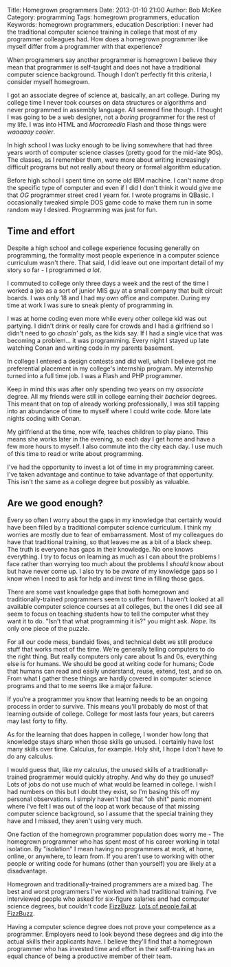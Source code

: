 Title: Homegrown programmers
Date: 2013-01-10 21:00
Author: Bob McKee
Category: programming
Tags: homegrown programmers, education
Keywords: homegrown programmers, education
Description: I never had the traditional computer science training in college that most of my programmer colleagues had.  How does a homegrown programmer like myself differ from a programmer with that experience?

When programmers say another programmer is *homegrown* I believe they mean that programmer is self-taught and does not have a traditional computer science background.  Though I don't perfectly fit this criteria, I consider myself homegrown.

I got an associate degree of science at, basically, an art college.  During my college time I never took courses on data structures or algorithms and never programmed in assembly language.   All seemed fine though.  I thought I was going to be a web designer, not a *boring* programmer for the rest of my life.  I was into HTML and *Macromedia* Flash and those things were *waaaaay cooler*.

In high school I was lucky enough to be living somewhere that had three years worth of computer science classes (pretty good for the mid-late 90s).  The classes, as I remember them, were more about writing increasingly difficult programs but not really about theory or formal algorithm education.

Before high school I spent time on some old IBM machine.  I can't name drop the specific type of computer and even if I did I don't think it would give me that *OG* programmer street cred I yearn for.  I wrote programs in QBasic.  I occasionally tweaked simple DOS game code to make them run in some random way I desired.  Programming was just for fun.

## Time and effort

Despite a high school and college experience focusing generally on programming, the formality most people experience in a computer science curriculum wasn't there.  That said, I did leave out one important detail of my story so far - I programmed *a lot*.

I commuted to college only three days a week and the rest of the time I worked a job as a sort of junior MIS guy at a small company that built circuit boards.  I was only 18 and I had my own office and computer.  During my time at work I was sure to sneak plenty of programming in.

I was at home coding even more while every other college kid was out partying.  I didn't drink or really care for crowds and I had a girlfriend so I didn't need to go *chasin' gals*, as the kids say.  If I had a single vice that was becoming a problem... it was programming.  Every night I stayed up late watching Conan and writing code in my parents basement.

In college I entered a design contests and did well, which I believe got me preferential placement in my college's internship program.  My internship turned into a full time job.  I was a Flash and PHP programmer.

Keep in mind this was after only spending two years on my *associate* degree.  All my friends  were still in college earning their *bachelor* degrees.  This meant that on top of already working professionally, I was still tapping into an abundance of time to myself where I could write code.  More late nights coding with Conan.

My girlfriend at the time, now wife, teaches children to play piano.  This means she works later in the evening, so each day I get home and have a few more hours to myself.  I also commute into the city each day.  I use much of this time to read or write about programming.

I've had the opportunity to invest a lot of time in my programming career.  I've taken advantage and continue to take advantage of that opportunity.  This isn't the same as a college degree but possibly as valuable.

## Are we good enough?

Every so often I worry about the gaps in my knowledge that certainly would have been filled by a traditional computer science curriculum.  I think my worries are mostly due to fear of embarrassment.  Most of my colleagues do have that traditional training, so that leaves me as a bit of a black sheep.  The truth is everyone has gaps in their knowledge.  No one knows everything.  I try to focus on learning as much as I can about the problems I face rather than worrying too much about the problems I *should* know about but have never come up.  I also try to be *aware* of my knowledge gaps so I know when I need to ask for help and invest time in filling those gaps.

There are some vast knowledge gaps that both homegrown and traditionally-trained programmers seem to suffer from.  I haven't looked at all available computer science courses at all colleges, but the ones I did see all seem to focus on teaching students how to tell the computer what they want it to do.  "Isn't that what programming it is?" you might ask.  *Nope*.  Its only one piece of the puzzle.

For all our code mess, bandaid fixes, and technical debt we still produce stuff that works most of the time.  We're generally telling computers to do the right thing.  But really computers only care about 1s and 0s, everything else is for humans.  We should be good at writing code for humans; Code that humans can read and easily understand, reuse, extend, test, and so on.  From what I gather these things are hardly covered in computer science programs and that to me seems like a major failure.

If you're a programmer you know that learning needs to be an ongoing process in order to survive.  This means you'll probably do most of that learning outside of college.  College for most lasts four years, but careers may last forty to fifty.

As for the learning that does happen in college,  I wonder how long that knowledge stays sharp when those skills go unused.  I certainly have lost many skills over time.  Calculus, for example.  Holy shit, I hope I don't have to do any calculus.

I would guess that, like my calculus, the unused skills of a traditionally-trained programmer would quickly atrophy.  And why do they go unused?  Lots of jobs do not use much of what would be learned in college.  I wish I had numbers on this but I doubt they exist, so I'm basing this off my personal observations.  I simply haven't had that "oh shit" panic moment where I've felt I was out of the loop at work because of that missing computer science background, so I assume that the special training they have and I missed, they aren't using very much.

One faction of the homegrown programmer population does worry me - The homegrown programmer who has spent most of his career working in total isolation.  By "isolation" I mean having no programmers at work, at home, online, or anywhere, to learn from.  If you aren't use to working with other people or writing code for humans (other than yourself) you are likely at a disadvantage.

Homegrown and traditionally-trained programmers are a mixed bag.  The best and worst programmers I've worked with had traditional training.  I've interviewed people who asked for six-figure salaries and had computer science degrees, but couldn't code [FizzBuzz](http://imranontech.com/2007/01/24/using-fizzbuzz-to-find-developers-who-grok-coding/).  [Lots of people fail at FizzBuzz](http://imranontech.com/2007/01/24/using-fizzbuzz-to-find-developers-who-grok-coding/).

Having a computer science degree does not prove your competence as a programmer.  Employers need to look beyond these degrees and dig into the actual skills their applicants have.  I believe they'll find that a homegrown programmer who has invested time and effort in their self-training has an equal chance of being a productive member of their team.

